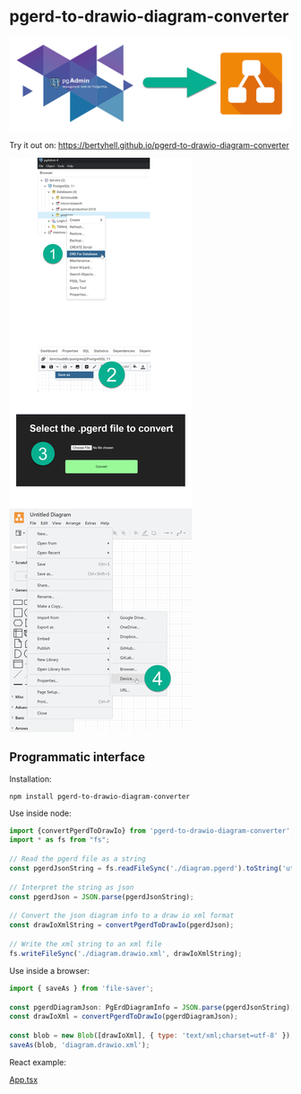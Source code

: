 # pgerd-to-drawio-diagram-converter

![hero.jpg](images/hero.jpg)

Try it out on: https://bertyhell.github.io/pgerd-to-drawio-diagram-converter

![manual.jpg](images/manual.jpg)

## Programmatic interface

Installation:

```shell
npm install pgerd-to-drawio-diagram-converter
```



Use inside node:

```javascript
import {convertPgerdToDrawIo} from 'pgerd-to-drawio-diagram-converter';
import * as fs from "fs";

// Read the pgerd file as a string
const pgerdJsonString = fs.readFileSync('./diagram.pgerd').toString('utf-8');

// Interpret the string as json
const pgerdJson = JSON.parse(pgerdJsonString);

// Convert the json diagram info to a draw io xml format
const drawIoXmlString = convertPgerdToDrawIo(pgerdJson);

// Write the xml string to an xml file
fs.writeFileSync('./diagram.drawio.xml', drawIoXmlString);
```



Use inside a browser:

```javascript
import { saveAs } from 'file-saver';

const pgerdDiagramJson: PgErdDiagramInfo = JSON.parse(pgerdJsonString);
const drawIoXml = convertPgerdToDrawIo(pgerdDiagramJson);

const blob = new Blob([drawIoXml], { type: 'text/xml;charset=utf-8' });
saveAs(blob, 'diagram.drawio.xml');
```



React example:

[App.tsx](demo/src/App.tsx)
